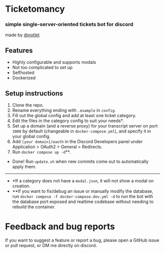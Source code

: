 # Ticketomancy
### simple single-server-oriented tickets bot for discord
made by [@notlet](https://discord.com/users/478480501649309708)

## Features
- Highly configurable and supports modals
- Not too complicated to set up
- Selfhosted
- Dockerized

## Setup instructions
1. Clone the repo.
2. Rename everything ending with `.example` in `config`.
3. Fill out the global config and add at least one ticket category.
4. Edit the files in the category config to suit your needs*. 
5. Set up a domain (and a reverse proxy) for your transcript server on port `3000` by default (changeable in `docker-compose.yml`), and specify it in your global config.
6. Add `[your domain]/oauth` in the Discord Developers panel under Application > OAuth2 > General > Redirects.
7. Run `docker compose up -d`**.
- Done! Run `update.sh` when new commits come out to automatically apply them.
---
- *If a category does not have a `modal.json`, it will not show a modal on creation.
- **If you want to fix/debug an issue or manually modify the database, run `docker compose -f docker-compose.dev.yml -d` to run the bot with the database port exposed and realtime codebase without needing to rebuild the container.

# Feedback and bug reports
If you want to suggest a feature or report a bug, please open a GitHub issue or pull request, or DM me directly on discord.